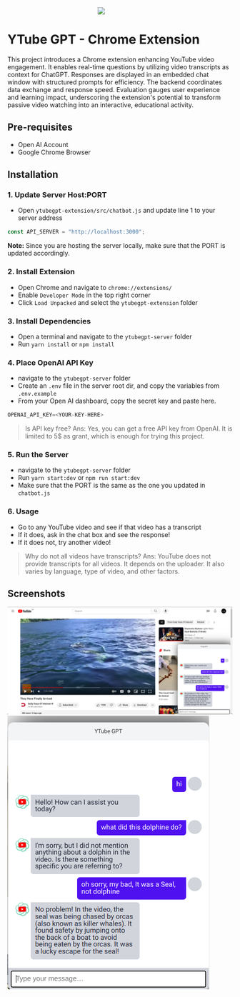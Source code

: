 <div style="display:flex; flex-direction:column; width:100%">
<img style="width:100px; margin:0 auto" src="https://i.ibb.co/njCNCh7/DON-1.png" />
</div>

# YTube GPT - Chrome Extension

This project introduces a Chrome extension enhancing YouTube video engagement. It enables real-time questions by utilizing video transcripts as context for ChatGPT. Responses are displayed in an embedded chat window with structured prompts for efficiency. The backend coordinates data exchange and response speed. Evaluation gauges user experience and learning impact, underscoring the extension's potential to transform passive video watching into an interactive, educational activity.

## Pre-requisites
- Open AI Account
- Google Chrome Browser

## Installation
### 1. Update Server Host:PORT
- Open `ytubegpt-extension/src/chatbot.js` and update line 1 to your server address
```js
const API_SERVER = "http://localhost:3000";
```
**Note:** Since you are hosting the server locally, make sure that the PORT is updated accordingly.

### 2. Install Extension
- Open Chrome and navigate to `chrome://extensions/`
- Enable `Developer Mode` in the top right corner
- Click `Load Unpacked` and select the `ytubegpt-extension` folder

### 3. Install Dependencies
- Open a terminal and navigate to the `ytubegpt-server` folder
- Run `yarn install` or `npm install`

### 4. Place OpenAI API Key
- navigate to the `ytubegpt-server` folder
- Create an `.env` file in the server root dir, and copy the variables from `.env.example`
- From your Open AI dashboard, copy the secret key and paste here.
```js
OPENAI_API_KEY=<YOUR-KEY-HERE>
```
> Is API key free? Ans: Yes, you can get a free API key from OpenAI. It is limited to 5$ as grant, which is enough for trying this project.

### 5. Run the Server
- navigate to the `ytubegpt-server` folder
- Run `yarn start:dev` or `npm run start:dev`
- Make sure that the PORT is the same as the one you updated in `chatbot.js`

### 6. Usage
- Go to any YouTube video and see if that video has a transcript
- If it does, ask in the chat box and see the response!
- If it does not, try another video!

> Why do not all videos have transcripts? Ans: YouTube does not provide transcripts for all videos. It depends on the uploader. It also varies by language, type of video, and other factors.

## Screenshots
![Screenshot 1](./docs/screenshot-full.png)
![Screenshot 2](./docs/screenshot-component.png)
